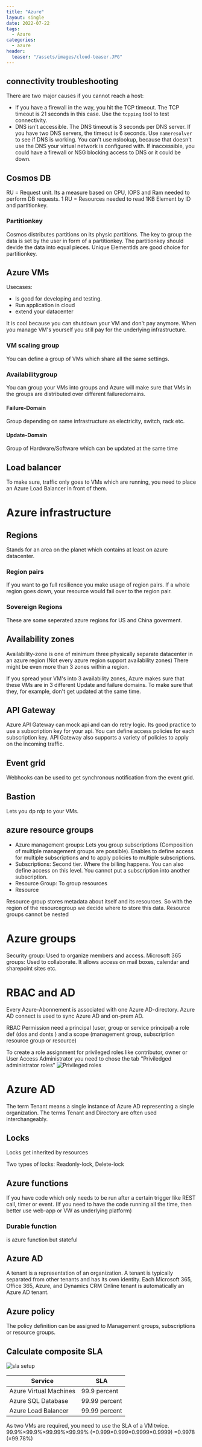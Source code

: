 ```yaml
---
title: "Azure"
layout: single
date: 2022-07-22
tags:
  - Azure
categories:
  - azure
header:
  teaser: "/assets/images/cloud-teaser.JPG"
---
```


## connectivity troubleshooting
There are two major causes if you cannot reach a host:
* If you have a firewall in the way, you hit the TCP timeout. The TCP timeout is 21 seconds in this case. Use the ```tcpping``` tool to test connectivity.
* DNS isn't accessible. The DNS timeout is 3 seconds per DNS server. If you have two DNS servers, the timeout is 6 seconds. Use ```nameresolver``` to see if DNS is working. 
You can't use nslookup, because that doesn't use the DNS your virtual network is configured with. If inaccessible, you could have a firewall or NSG blocking access to DNS or it could be down.



## Cosmos DB
RU = Request unit. Its a measure based on CPU, IOPS and Ram needed to perform DB requests.
1 RU = Resources needed to read 1KB Element by ID and partitionkey. 

### Partitionkey
Cosmos distributes partitions on its physic partitions. The key to group the data is set by the user in form of a partitionkey.
The partitionkey should devide the data into equal pieces. Unique ElementIds are good choice for partitionkey.

## Azure VMs
Usecases:
* Is good for developing and testing.
* Run application in cloud
* extend your datacenter

It is cool because you can shutdown your VM and don't pay anymore. When you manage VM's yourself you still pay for the underlying infrastructure.

### VM scaling group
You can define a group of VMs which share all the same settings.

### Availabilitygroup
You can group your VMs into groups and Azure will make sure that VMs in the groups
are distributed over different failuredomains.

#### Failure-Domain
Group depending on same infrastructure as electricity, switch, rack etc.

#### Update-Domain
Group of Hardware/Software which can be updated at the same time

## Load balancer
To make sure, traffic only goes to VMs which are running, you need to place an Azure Load Balancer in front of them.


# Azure infrastructure 

## Regions
Stands for an area on the planet which contains at least on azure datacenter. 
### Region pairs
If you want to go full resilience you make usage of region pairs. If a whole region goes down, your resource would fail over to the region pair.

### Sovereign Regions
These are some seperated azure regions for US and China goverment. 

## Availability zones
Availability-zone is one of minimum three physically separate datacenter in an azure region (Not every azure region support availability zones)
There might be even more than 3 zones within a region. 

If you spread your VM's into 3 availability zones, Azure makes sure that these VMs are in 3 different Update and failure domains.
To make sure that they, for example, don't get updated at the same time.

## API Gateway
Azure API Gateway can mock api and can do retry logic.
Its good practice to use a subscription key for your api. You can define access policies for each subscription key.
API Gateway also supports a variety of policies to apply on the incoming traffic. 

## Event grid
Webhooks can be used to get synchronous notification from the event grid.

## Bastion
Lets you dp rdp to your VMs. 

## azure resource groups
* Azure management groups: Lets you group subscriptions (Composition of multiple management groups are possible). Enables to define access for multiple subscriptions and to apply policies to multiple subscriptions. 
* Subscriptions: Second tier. Where the billing happens. You can also define access on this level. You cannot put a subscription into another subscription.
* Resource Group: To group resources
* Resource

Resource group stores metadata about itself and its resources. So with the region of the resourcegroup we decide where to store this data.
Resource groups cannot be nested


# Azure groups
Security group: Used to organize members and access.
Microsoft 365 groups: Used to collaborate. 
It allows access on mail boxes, calendar and sharepoint sites etc.

# RBAC and AD

Every Azure-Abonnement is associated with one Azure AD-directory.
Azure AD connect is used to sync Azure AD and on-prem AD.

RBAC Permission need a principal (user, group or service principal) a role def (dos and donts ) and a scope (management group, subscription resource group or resource)

To create a role assignment for privileged roles like contributor, owner or User Access Administrator you need to chose the tab "Priviledged administrator roles"
![Privileged roles](/assets/images/azure/role-assignment.PNG)

# Azure AD
The term Tenant means a single instance of Azure AD representing a single organization.
The terms Tenant and Directory are often used interchangeably.

## Locks
Locks get inherited by resources

Two types of locks: Readonly-lock, Delete-lock

## Azure functions
If you have code which only needs to be run after a certain trigger like REST call, timer or event. (If you need to have the code running all the time, then better use web-app or VW as underlying platform)

### Durable function
is azure function but stateful 

## Azure AD
A tenant is a representation of an organization. A tenant is typically separated from other tenants and has its own identity.
Each Microsoft 365, Office 365, Azure, and Dynamics CRM Online tenant is automatically an Azure AD tenant.

## Azure policy
The policy definition can be assigned to Management groups, subscriptions or resource groups.

## Calculate composite SLA
![sla setup](sla.svg)

| Service | SLA |
|---------|-----|
| Azure Virtual Machines | 99.9 percent |
| Azure SQL Database | 99.99 percent |
| Azure Load Balancer | 99.99 percent |

As two VMs are required, you need to use the SLA of a VM twice.
99.9%×99.9%×99.99%×99.99% (=0.999×0.999×0.9999×0.9999) 
=0.9978 (=99.78%)

